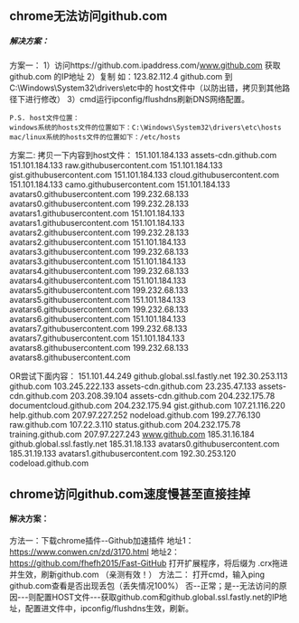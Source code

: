 ## chrome无法访问github.com
##### 解决方案：
方案一：
1）访问https://github.com.ipaddress.com/www.github.com  获取github.com 的IP地址
2）复制 如：123.82.112.4   github.com 到 C:\Windows\System32\drivers\etc中的 host文件中（以防出错，拷贝到其他路径下进行修改）
3）cmd运行ipconfig/flushdns刷新DNS网络配置。

    P.S. host文件位置：
    windows系统的hosts文件的位置如下：C:\Windows\System32\drivers\etc\hosts
    mac/linux系统的hosts文件的位置如下：/etc/hosts

方案二:
拷贝一下内容到host文件：
151.101.184.133    assets-cdn.github.com
151.101.184.133    raw.githubusercontent.com
151.101.184.133    gist.githubusercontent.com
151.101.184.133    cloud.githubusercontent.com
151.101.184.133    camo.githubusercontent.com
151.101.184.133    avatars0.githubusercontent.com
199.232.68.133     avatars0.githubusercontent.com
199.232.28.133     avatars1.githubusercontent.com
151.101.184.133    avatars1.githubusercontent.com
151.101.184.133    avatars2.githubusercontent.com
199.232.28.133     avatars2.githubusercontent.com
151.101.184.133    avatars3.githubusercontent.com
199.232.68.133     avatars3.githubusercontent.com
151.101.184.133    avatars4.githubusercontent.com
199.232.68.133     avatars4.githubusercontent.com
151.101.184.133    avatars5.githubusercontent.com
199.232.68.133     avatars5.githubusercontent.com
151.101.184.133    avatars6.githubusercontent.com
199.232.68.133     avatars6.githubusercontent.com
151.101.184.133    avatars7.githubusercontent.com
199.232.68.133     avatars7.githubusercontent.com
151.101.184.133    avatars8.githubusercontent.com
199.232.68.133     avatars8.githubusercontent.com

OR尝试下面内容：
151.101.44.249 github.global.ssl.fastly.net
192.30.253.113 github.com
103.245.222.133 assets-cdn.github.com
23.235.47.133 assets-cdn.github.com
203.208.39.104 assets-cdn.github.com
204.232.175.78 documentcloud.github.com
204.232.175.94 gist.github.com
107.21.116.220 help.github.com
207.97.227.252 nodeload.github.com
199.27.76.130 raw.github.com
107.22.3.110 status.github.com
204.232.175.78 training.github.com
207.97.227.243 www.github.com
185.31.16.184 github.global.ssl.fastly.net
185.31.18.133 avatars0.githubusercontent.com
185.31.19.133 avatars1.githubusercontent.com
192.30.253.120 codeload.github.com





## chrome访问github.com速度慢甚至直接挂掉
#### 解决方案：

方法一：下载chrome插件--Github加速插件 地址1：https://www.conwen.cn/zd/3170.html  地址2：https://github.com/fhefh2015/Fast-GitHub
        打开扩展程序，将后缀为 .crx拖进并生效，刷新github.com （亲测有效！）
方法二： 打开cmd，输入ping github.com查看是否出现丢包（丢失情况100%）
        否--正常；是--无法访问的原因---则配置HOST文件---获取github.com和github.global.ssl.fastly.net的IP地址，配置进文件中，ipconfig/flushdns生效，刷新。
        
        
        
        
        
        































